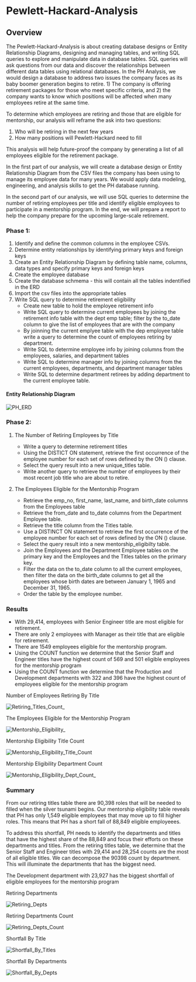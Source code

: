 # Pewlett-Hackard-Analysis
## Overview
The Pewlett-Hackard-Analysis is about creating database designs or Entity Relationship Diagrams, designing and managing tables, and writing SQL queries to explore and manipulate data in database tables. SQL queries will ask questions from our data and discover the relationships between different data tables using relational databases. In the PH Analysis, we would design a database to address two issues the company faces as its baby boomer generation begins to retire. 1) The company is offering retirement packages for those who meet specific criteria, and 2) the company wants to know which positions will be affected when many employees retire at the same time. 

To determine which employees are retiring and those that are eligible for mentorship, our analysis will reframe the ask into two questions:
1. Who will be retiring in the next few years
2. How many positions will Pewlett-Hackard need to fill

This analysis will help future-proof the company by generating a list of all employees eligible for the retirement package.

In the first part of our analysis, we will create a database design or Entity Relationship Diagram from the CSV files the company has been using to manage its employee data for many years. We would apply data modeling, engineering, and analysis skills to get the PH database running.

In the second part of our analysis, we will use SQL queries to determine the number of retiring employees per title and identify eligible employees to participate in a mentorship program. In the end, we will prepare a report to help the company prepare for the upcoming large-scale retirement.

### Phase 1:
1. Identify and define the common columns in the employee CSVs.
2. Determine entity relationships by identifying primary keys and foreign keys
3. Create an Entity Relationship Diagram by defining table name, columns, data types and specify primary keys and foreign keys
4. Create the employee database
5. Create the database schmema - this will contain all the tables indentified in the ERD
6. Import the csv files into the appropriate tables
7. Write SQL query to determine retirement eligibility
      * Create new table to hold the employee retirement info
      * Write SQL query to determine current employees by joining the retirement info table with the dept emp table; filter by the to_date column to give the list of employees that are with the company
      * By joinning the current emplyee table with the dep employee table write a query to determine the count of employees retiring by department.
      * Write SQL to determine employee info by joining columns from the employees, salaries, and department tables
      * Write SQL to determine manager info by joining columns from the current employees, departments, and department manager tables
      * Write SQL to determine department retirees by adding department to the current employee table.

#### Entity Relationship Diagram
![PH_ERD](images/erd.png)


### Phase 2: 
1. The Number of Retiring Employees by Title
      * Write a query to determine retirement titles
      * Using the DISTICT ON statement, retrieve the first occurrence of the employee number for each set of rows defined by the ON () clause.
      * Select the query result into a new unique_titles table.
      * Write another query to retrieve the number of employees by their most recent job title who are about to retire.

2. The Employees Eligible for the Mentorship Program
      * Retrieve the emp_no, first_name, last_name, and birth_date columns from the Employees table
      * Retrieve the from_date and to_date columns from the Department Employee table.
      * Retrieve the title column from the Titles table.
      * Use a DISTINCT ON statement to retrieve the first occurrence of the employee number for each set of rows defined by the ON () clause.
      * Select the query result into a new mentorship_eligibilty table. 
      * Join the Employees and the Department Employee tables on the primary key and the Employees and the Titles tables on the primary key.
      * Filter the data on the to_date column to all the current employees, then filter the data on the birth_date columns to get all the employees whose birth dates are between January 1, 1965 and December 31, 1965.
      * Order the table by the employee number.

### Results
* With 29,414, employees with Senior Engineer title are most eligible for retirement.
* There are only 2 employees with Manager as their title that are eligible for retirement.
* There are 1549 employees eligible for the mentorship program.
* Using the COUNT function we determine that the Senior Staff and Engineer titles have the highest count of 569 and 501 eligible employees for the mentorship program
* Using the COUNT function we determine that the Production and Development departments with 322 and 396 have the highest count of employees eligible for the mentorship program

Number of Employees Retiring By Title

![Retiring_Titles_Count_](imagesretiring_titles_count.png)


The Employees Eligible for the Mentorship Program

![Mentorship_Eligibility_](images/mentorship_eligibility.png)


Mentorship Eligibility Title Count

![Mentorship_Eligibility_Title_Count](images/eligibility_title_count.png)


Mentorship Eligibility Department Count

![Mentorship_Eligibility_Dept_Count_](images/eligibility_dept_count.png)



### Summary
From our retiring titles table there are 90,398 roles that will be needed to filled when the silver tsunami begins. Our mentorship eligibility table reveals that PH has only 1,549 eligible employees that may move up to fill higher roles. This means that PH has a short fall of 88,849 eligible employeees.

To address this shortfall, PH needs to identify the departments and titles that have the highest share of the 88,849 and focus their efforts on these departments and titles.
From the retiring titles table, we determine that the Senior Staff and Engineer titles with 29,414 and 28,254 counts are the most of all eligible titles.
We can decompose the 90398 count by department. This will illuminate the departments that has the biggest need. 

The Development department with 23,927 has the biggest shortfall of eligible employees for the mentorship program

Retiring Departments

![Retiring_Depts](images/retiring_depts.png)

Retiring Departments Count

![Retiring_Depts_Count](images/retiring_depts_counts.png)

Shortfall By Title

![Shortfall_By_Titles](images/shortfall_by_titles.png)

Shortfall By Departments

![Shortfall_By_Depts](images/shortfall_by_depts.png)

